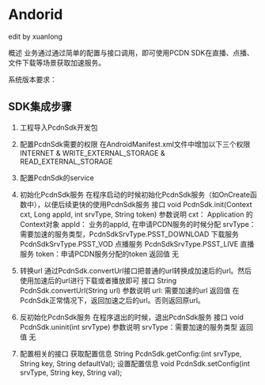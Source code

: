 # Andorid
edit by xuanlong

概述
业务通过通过简单的配置与接口调用，即可使用PCDN SDK在直播、点播、文件下载等场景获取加速服务。

系统版本要求：

## SDK集成步骤
1. 工程导入PcdnSdk开发包
2. 配置PcdnSdk需要的权限
   在AndroidManifest.xml文件中增加以下三个权限
     INTERNET & WRITE_EXTERNAL_STORAGE & READ_EXTERNAL_STORAGE
3. 配置PcdnSdk的service
     <service android:name="com.teg.pcdnsdk.PcdnSdkService"
            android:process=":PcdnSdkService"/>

4. 初始化PcdnSdk服务
   在程序启动的时候初始化PcdnSdk服务（如OnCreate函数中），以便后续更快的使用PcdnSdk服务
   接口
      void PcdnSdk.init(Context cxt, Long appId, int srvType, String token)
   参数说明
      cxt： Application 的Context对象
      appId： 业务的appId, 在申请PCDN服务的时候分配
      srvType：需要加速的服务类型，PcdnSdkSrvType.PSST_DOWNLOAD 下载服务 PcdnSdkSrvType.PSST_VOD 点播服务 PcdnSdkSrvType.PSST_LIVE 直播服务
      token：申请PCDN服务分配的token
   返回值
      无

5. 转换url
   通过PcdnSdk.convertUrl接口把普通的url转换成加速后的url。然后使用加速后的url进行下载或者播放即可
   接口
      String PcdnSdk.convertUrl(String url)
   参数说明
      url: 需要加速的url
   返回值
      在PcdnSdk正常情况下，返回加速之后的url。否则返回原url。

6. 反初始化PcdnSdk服务
   在程序退出的时候，退出PcdnSdk服务
   接口
      void PcdnSdk.uninit(int srvType)
   参数说明
      srvType：需要加速的服务类型
   返回值
      无

7. 配置相关的接口
   获取配置信息 String PcdnSdk.getConfig:(int srvType, String key, String defaultVal);
   设置配置信息 void PcdnSdk.setConfig(int srvType, String key, String val);

